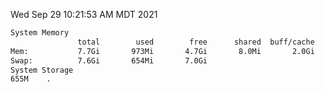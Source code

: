 Wed Sep 29 10:21:53 AM MDT 2021
```bash
System Memory
               total        used        free      shared  buff/cache   available
Mem:           7.7Gi       973Mi       4.7Gi       8.0Mi       2.0Gi       6.4Gi
Swap:          7.6Gi       654Mi       7.0Gi
System Storage
655M	.
```
```bash

